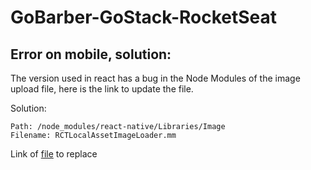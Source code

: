 # GoBarber-GoStack-RocketSeat

## Error on mobile, solution:

The version used in react has a bug in the Node Modules of the image upload file, here is the link to update the file.

Solution:
```
Path: /node_modules/react-native/Libraries/Image
Filename: RCTLocalAssetImageLoader.mm
```
Link of [file](https://gist.githubusercontent.com/mrcflorian/193675ed672a7579e22600f291f1a08b/raw/ce8dff39495ad445296e88b312020c924b23dd36/RCTLocalAssetImageLoader.mm) to replace

